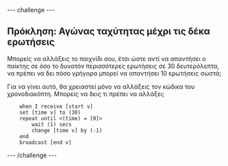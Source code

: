 \--- challenge \---

## Πρόκληση: Αγώνας ταχύτητας μέχρι τις δέκα ερωτήσεις

Μπορείς να αλλάξεις το παιχνίδι σου, έτσι ώστε αντί να απαντήσει ο παίκτης σε όσο το δυνατόν περισσότερες ερωτήσεις σε 30 δευτερόλεπτα, να πρέπει να δει πόσο γρήγορα μπορεί να απαντήσει 10 ερωτήσεις σωστά;

Για να γίνει αυτό, θα χρειαστεί μόνο να αλλάξεις τον κώδικα του χρονοδιακόπτη. Μπορείς να δεις τι πρέπει να αλλάξει;

```blocks
    when I receive [start v]
    set [time v] to (30)
    repeat until <(time) = [0]>
        wait (1) secs
        change [time v] by (-1)
    end
    broadcast [end v]
```

\--- /challenge \---
